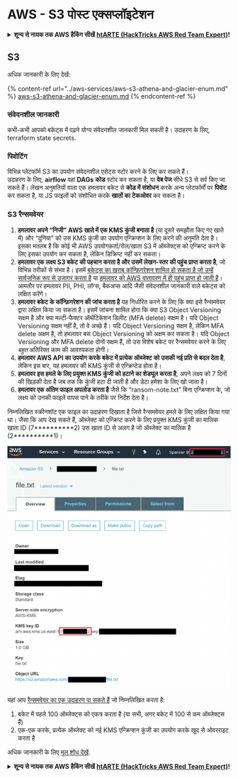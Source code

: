# AWS - S3 पोस्ट एक्सप्लॉइटेशन

<details>

<summary><strong>शून्य से नायक तक AWS हैकिंग सीखें</strong> <a href="https://training.hacktricks.xyz/courses/arte"><strong>htARTE (HackTricks AWS Red Team Expert)</strong></a><strong>!</strong></summary>

HackTricks का समर्थन करने के अन्य तरीके:

* यदि आप अपनी **कंपनी का विज्ञापन HackTricks में देखना चाहते हैं** या **HackTricks को PDF में डाउनलोड करना चाहते हैं** तो [**सब्सक्रिप्शन प्लान्स**](https://github.com/sponsors/carlospolop) देखें!
* [**आधिकारिक PEASS & HackTricks स्वैग**](https://peass.creator-spring.com) प्राप्त करें
* [**The PEASS Family**](https://opensea.io/collection/the-peass-family) की खोज करें, हमारा विशेष [**NFTs**](https://opensea.io/collection/the-peass-family) संग्रह
* 💬 [**Discord group**](https://discord.gg/hRep4RUj7f) में **शामिल हों** या [**telegram group**](https://t.me/peass) या **Twitter** 🐦 पर मुझे **फॉलो** करें [**@carlospolopm**](https://twitter.com/carlospolopm)**.**
* **अपनी हैकिंग ट्रिक्स साझा करें, HackTricks** [**HackTricks**](https://github.com/carlospolop/hacktricks) और [**HackTricks Cloud**](https://github.com/carlospolop/hacktricks-cloud) github repos में PRs सबमिट करके.

</details>

## S3

अधिक जानकारी के लिए देखें:

{% content-ref url="../aws-services/aws-s3-athena-and-glacier-enum.md" %}
[aws-s3-athena-and-glacier-enum.md](../aws-services/aws-s3-athena-and-glacier-enum.md)
{% endcontent-ref %}

### संवेदनशील जानकारी

कभी-कभी आपको बकेट्स में पढ़ने योग्य संवेदनशील जानकारी मिल सकती है। उदाहरण के लिए, terraform state secrets.

### पिवोटिंग

विभिन्न प्लेटफॉर्म S3 का उपयोग संवेदनशील एसेट्स स्टोर करने के लिए कर सकते हैं।\
उदाहरण के लिए, **airflow** वहां **DAGs** **कोड** स्टोर कर सकता है, या **वेब पेज** सीधे S3 से सर्व किए जा सकते हैं। लेखन अनुमतियों वाला एक हमलावर बकेट से **कोड में संशोधन** करके अन्य प्लेटफॉर्मों पर **पिवोट** कर सकता है, या JS फाइलों को संशोधित करके **खातों का टेकओवर** कर सकता है।

### S3 रैन्समवेयर

1. **हमलावर अपने “निजी” AWS खाते में एक KMS कुंजी बनाता है** (या दूसरे समझौता किए गए खाते में) और “दुनिया” को उस KMS कुंजी का उपयोग एन्क्रिप्शन के लिए करने की अनुमति देता है। इसका मतलब है कि कोई भी AWS उपयोगकर्ता/रोल/खाता S3 में ऑब्जेक्ट्स को एन्क्रिप्ट करने के लिए इसका उपयोग कर सकता है, लेकिन डिक्रिप्ट नहीं कर सकता।
2. **हमलावर एक लक्ष्य S3 बकेट की पहचान करता है और उसमें लेखन-स्तर की पहुंच प्राप्त करता है**, जो विभिन्न तरीकों से संभव है। इसमें [बकेट्स का खराब कॉन्फ़िगरेशन शामिल हो सकता है जो उन्हें सार्वजनिक रूप से उजागर करता है](https://rhinosecuritylabs.com/penetration-testing/penetration-testing-aws-storage/) या [हमलावर को AWS वातावरण में ही पहुंच प्राप्त हो जाती है](https://rhinosecuritylabs.com/penetration-testing/penetration-testing-aws-storage/)। आमतौर पर हमलावर PII, PHI, लॉग्स, बैकअप्स आदि जैसी संवेदनशील जानकारी वाले बकेट्स को लक्षित करेंगे।
3. **हमलावर बकेट के कॉन्फ़िगरेशन की जांच करता है** यह निर्धारित करने के लिए कि क्या इसे रैन्समवेयर द्वारा लक्षित किया जा सकता है। इसमें जांचना शामिल होगा कि क्या S3 Object Versioning सक्षम है और क्या मल्टी-फैक्टर ऑथेंटिकेशन डिलीट (MFA delete) सक्षम है। यदि Object Versioning सक्षम नहीं है, तो वे अच्छे हैं। यदि Object Versioning सक्षम है, लेकिन MFA delete अक्षम है, तो हमलावर बस Object Versioning को अक्षम कर सकता है। यदि Object Versioning और MFA delete दोनों सक्षम हैं, तो उस विशेष बकेट पर रैन्समवेयर करने के लिए _बहुत_ अतिरिक्त काम की आवश्यकता होगी।
4. **हमलावर AWS API का उपयोग करके बकेट में प्रत्येक ऑब्जेक्ट को उसकी नई प्रति से बदल देता है**, लेकिन इस बार, यह हमलावर की KMS कुंजी से एन्क्रिप्टेड होता है।
5. **हमलावर इस हमले के लिए प्रयुक्त KMS कुंजी को हटाने का शेड्यूल करता है**, अपने लक्ष्य को 7 दिनों की खिड़की देता है जब तक कि कुंजी हटा दी जाती है और डेटा हमेशा के लिए खो जाता है।
6. **हमलावर एक अंतिम फाइल अपलोड करता है** जैसे कि “ransom-note.txt” बिना एन्क्रिप्शन के, जो लक्ष्य को उनकी फाइलें वापस पाने के तरीके पर निर्देश देता है।

निम्नलिखित स्क्रीनशॉट एक फाइल का उदाहरण दिखाता है जिसे रैन्समवेयर हमले के लिए लक्षित किया गया था। जैसा कि आप देख सकते हैं, ऑब्जेक्ट को एन्क्रिप्ट करने के लिए प्रयुक्त KMS कुंजी का मालिक खाता ID (7\*\*\*\*\*\*\*\*\*\*2) उस खाता ID से अलग है जो ऑब्जेक्ट का मालिक है (2\*\*\*\*\*\*\*\*\*\*1)।

![](<../../../.gitbook/assets/image (2) (1) (1) (1) (1) (1) (1) (1) (1) (1) (1) (1) (1).png>)

यहां आप [रैन्समवेयर का एक उदाहरण पा सकते हैं](https://github.com/RhinoSecurityLabs/Cloud-Security-Research/blob/master/AWS/s3\_ransomware/s3-ransomware-poc.py) जो निम्नलिखित करता है:

1. बकेट में पहले 100 ऑब्जेक्ट्स को एकत्र करता है (या सभी, अगर बकेट में 100 से कम ऑब्जेक्ट्स हैं)
2. एक-एक करके, प्रत्येक ऑब्जेक्ट को नई KMS एन्क्रिप्शन कुंजी का उपयोग करके खुद से ओवरराइट करता है

अधिक जानकारी के लिए [मूल शोध देखें](https://rhinosecuritylabs.com/aws/s3-ransomware-part-1-attack-vector/).

<details>

<summary><strong>शून्य से नायक तक AWS हैकिंग सीखें</strong> <a href="https://training.hacktricks.xyz/courses/arte"><strong>htARTE (HackTricks AWS Red Team Expert)</strong></a><strong>!</strong></summary>

HackTricks का समर्थन करने के अन्य तरीके:

* यदि आप अपनी **कंपनी का विज्ञापन HackTricks में देखना चाहते हैं** या **HackTricks को PDF में डाउनलोड करना चाहते हैं** तो [**सब्सक्रिप्शन प्लान्स**](https://github.com/sponsors/carlospolop) देखें!
* [**आधिकारिक PEASS & HackTricks स्वैग**](https://peass.creator-spring.com) प्राप्त करें
* [**The PEASS Family**](https://opensea.io/collection/the-peass-family) की खोज करें, हमारा विशेष [**NFTs**](https://opensea.io/collection/the-peass-family) संग्रह
* 💬 [**Discord group**](https://discord.gg/hRep4RUj7f) में **शामिल हों** या [**telegram group**](https://t.me/peass) या **Twitter** 🐦 पर मुझे **फॉलो** करें [**@carlospolopm**](https://twitter.com/carlospolopm)**.**
* **अपनी हैकिंग ट्रिक्स साझा करें, HackTricks** [**HackTricks**](https://github.com/carlospolop/hacktricks) और [**HackTricks Cloud**](https://github.com/carlospolop/hacktricks-cloud) github repos में PRs सबमिट करके.

</details>
